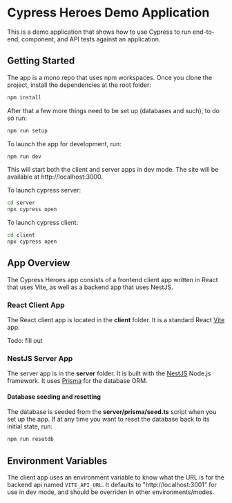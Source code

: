 # Cypress Heroes Demo Application

This is a demo application that shows how to use Cypress to run end-to-end,
component, and API tests against an application.

## Getting Started

The app is a mono repo that uses npm workspaces. Once you clone the project,
install the dependencies at the root folder:

```sh
npm install
```

After that a few more things need to be set up (databases and such), to do so run:

```sh
npm run setup
```


To launch the app for development, run:

```sh
npm run dev
```

This will start both the client and server apps in dev mode. The site will be
available at http://localhost:3000.

To launch cypress server:

```sh
cd server
npx cypress open
```

To launch cypress client:

```sh
cd client
npx cypress open
```




## App Overview

The Cypress Heroes app consists of a frontend client app written in React that
uses Vite, as well as a backend app that uses NestJS.

### React Client App

The React client app is located in the **client** folder. It is a standard React [Vite](https://vitejs.dev/) app.

Todo: fill out

### NestJS Server App

The server app is in the **server** folder. It is built with the [NestJS](https://nestjs.com/) Node.js framework. It uses [Prisma](https://www.prisma.io/) for the database ORM.

#### Database seeding and resetting

The database is seeded from the **server/prisma/seed.ts** script when you set up the app. If at any time you want to reset the database back to its initial state, run:

```sh
npm run resetdb
```

## Environment Variables

The client app uses an environment variable to know what the URL is for the
backend api named `VITE_API_URL`. It defaults to "http://localhost:3001" for use
in dev mode, and should be overriden in other environments/modes.
